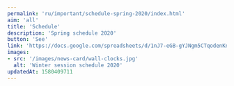 ```yaml
---
permalink: 'ru/important/schedule-spring-2020/index.html'
aim: 'all'
title: 'Schedule'
description: 'Spring schedule 2020'
button: 'See'
link: 'https://docs.google.com/spreadsheets/d/1nJ7-eGB-gYJNgm5CTqodenKnUSQlhMeFs2gVLuyxEsM'
images:
- src: '/images/news-card/wall-clocks.jpg'
  alt: 'Winter session schedule 2020'
updatedAt: 1580409711
---
```

